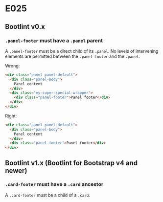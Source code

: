 # E025

## Bootlint v0.x

### `.panel-footer` must have a `.panel` parent

A `.panel-footer` must be a direct child of its `.panel`. No levels of intervening elements are permitted between the `.panel-footer` and the `.panel`.

Wrong:
```html
<div class="panel panel-default">
  <div class="panel-body">
    Panel content
  </div>
  <div class="my-super-special-wrapper">
    <div class="panel-footer">Panel footer</div>
  </div>
</div>
```

Right:
```html
<div class="panel panel-default">
  <div class="panel-body">
    Panel content
  </div>
  <div class="panel-footer">Panel footer</div>
</div>
```

## Bootlint v1.x (Bootlint for Bootstrap v4 and newer)

### `.card-footer` must have a `.card` ancestor

A `.card-footer` must be a child of a `.card`.